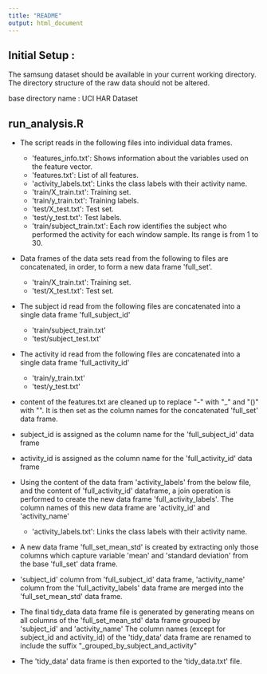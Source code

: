 ```yaml
---
title: "README"
output: html_document
---
```


## Initial Setup :
 The samsung dataset should be available in your current working directory. The directory structure of the raw data should not be altered.
 
base directory name : UCI HAR Dataset
 
## run_analysis.R
 
+ The script reads in the following files into individual data frames.
    - 'features_info.txt': Shows information about the variables used on the feature vector.
    - 'features.txt': List of all features.
    - 'activity_labels.txt': Links the class labels with their activity name.
    - 'train/X_train.txt': Training set.
    - 'train/y_train.txt': Training labels.
    - 'test/X_test.txt': Test set.
    - 'test/y_test.txt': Test labels.
    - 'train/subject_train.txt': Each row identifies the subject who performed the activity for each window sample. Its range is from 1 to 30. 

+ Data frames of the data sets read from the following to files are concatenated, in order, to form a new data frame 'full_set'.
    - 'train/X_train.txt': Training set.
    - 'test/X_test.txt': Test set.

+ The subject id read from the following files are concatenated into a single data frame 'full_subject_id'
    - 'train/subject_train.txt'
    - 'test/subject_test.txt'    
    
+ The activity id read from the following files are concatenated into a single data frame 'full_activity_id'
    - 'train/y_train.txt'
    - 'test/y_test.txt'  
+ content of the features.txt are cleaned up to replace "-" with "_" and "()" with "". It is then set as the column names for the concatenated 'full_set' data frame.

+ subject_id is assigned as the column name for the 'full_subject_id' data frame

+ activity_id is assigned as the column name for the 'full_activity_id' data frame

+ Using the content of the data fram 'activity_labels' from the below file, and the content of 'full_activity_id' dataframe, a join operation is performed to create the new data frame 'full_activity_labels'. The column names of this new data frame are 'activity_id' and 'activity_name'
    - 'activity_labels.txt': Links the class labels with their activity name.

+ A new data frame 'full_set_mean_std' is created by extracting only those columns which capture variable 'mean' and 'standard deviation' from the base 'full_set' data frame.

+ 'subject_id' column from 'full_subject_id' data frame, 'activity_name' column from the 'full_activity_labels' data frame are merged into  the 'full_set_mean_std' data frame.

+ The final tidy_data data frame file is generated by generating means on all columns of the 'full_set_mean_std' data frame grouped by 'subject_id' and 'activity_name'
The column names (except for subject_id and activity_id) of the 'tidy_data' data frame are renamed to include the suffix "_grouped_by_subject_and_activity"

+ The 'tidy_data' data frame is then exported to the 'tidy_data.txt' file.



